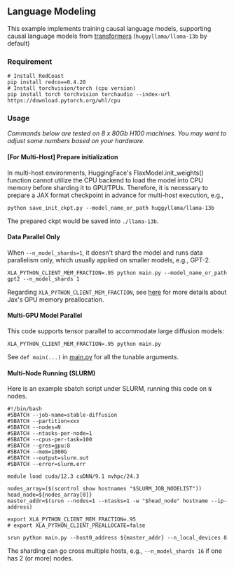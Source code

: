 ## Language Modeling

This example implements training causal language models, supporting causal language models from [transformers](https://github.com/huggingface/transformers) (`huggyllama/llama-13b` by default)

### Requirement


```shell
# Install RedCoast
pip install redco==0.4.20
# Install torchvision/torch (cpu version)
pip install torch torchvision torchaudio --index-url https://download.pytorch.org/whl/cpu
```

### Usage

*Commands below are tested on 8 x 80Gb H100 machines. You may want to adjust some numbers based on your hardware.*

#### [For Multi-Host] Prepare initialization
In multi-host environments, HuggingFace's FlaxModel.init_weights() function cannot utilize the CPU backend to load the model into CPU memory before sharding it to GPU/TPUs. Therefore, it is necessary to prepare a JAX format checkpoint in advance for multi-host execution,
e.g.,
```
python save_init_ckpt.py --model_name_or_path huggyllama/llama-13b
```
The prepared ckpt would be saved into `./llama-13b`.


#### Data Parallel Only
When `--n_model_shards=1`, it doesn't shard the model and runs data parallelism only, which usually applied on smaller models, e.g., GPT-2.
```shell
XLA_PYTHON_CLIENT_MEM_FRACTION=.95 python main.py --model_name_or_path gpt2 --n_model_shards 1
```
Regarding `XLA_PYTHON_CLIENT_MEM_FRACTION`, see [here](https://jax.readthedocs.io/en/latest/gpu_memory_allocation.html) for more details about Jax's GPU memory preallocation.

#### Multi-GPU Model Parallel
This code supports tensor parallel to accommodate large diffusion models:
```shell
XLA_PYTHON_CLIENT_MEM_FRACTION=.95 python main.py 
```

See `def main(...)` in [main.py](main.py) for all the tunable arguments. 

#### Multi-Node Running (SLURM)

Here is an example sbatch script under SLURM, running this code on `N` nodes.
```
#!/bin/bash
#SBATCH --job-name=stable-diffusion
#SBATCH --partition=xxx
#SBATCH --nodes=N
#SBATCH --ntasks-per-node=1
#SBATCH --cpus-per-task=100
#SBATCH --gres=gpu:8
#SBATCH --mem=1000G
#SBATCH --output=slurm.out
#SBATCH --error=slurm.err

module load cuda/12.3 cuDNN/9.1 nvhpc/24.3

nodes_array=($(scontrol show hostnames "$SLURM_JOB_NODELIST"))
head_node=${nodes_array[0]}
master_addr=$(srun --nodes=1 --ntasks=1 -w "$head_node" hostname --ip-address)

export XLA_PYTHON_CLIENT_MEM_FRACTION=.95
# export XLA_PYTHON_CLIENT_PREALLOCATE=false

srun python main.py --host0_address ${master_addr} --n_local_devices 8 
```

The sharding can go cross multiple hosts, e.g., `--n_model_shards 16` if one has 2 (or more) nodes. 